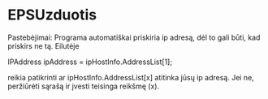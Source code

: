 # EPSUzduotis

Pastebėjimai:
Programa automatiškai priskiria ip adresą, dėl to gali būti, kad priskirs ne tą. Eilutėje

IPAddress ipAddress = ipHostInfo.AddressList[1];

reikia patikrinti ar ipHostInfo.AddressList[x] atitinka jūsų ip adresą. Jei ne, peržiūrėti sąrašą ir įvesti teisinga reikšmę (x).
